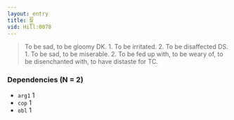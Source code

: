 ```yaml
---
layout: entry
title: སྐྱོ་
vid: Hill:0078
---
```

> To be sad, to be gloomy DK. 1. To be irritated. 2. To be disaffected DS. 1. To be sad, to be miserable. 2. To be fed up with, to be weary of, to be disenchanted with, to have distaste for TC.
### Dependencies (N = 2)
* `arg1` 1
* `cop` 1
* `obl` 1
